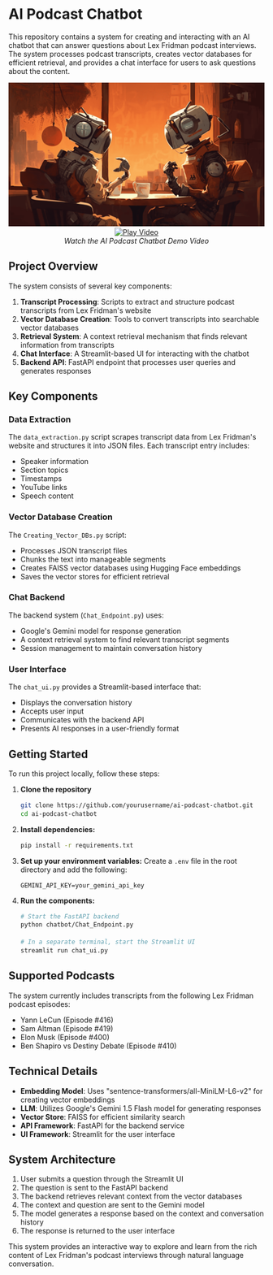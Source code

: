 # AI Podcast Chatbot

This repository contains a system for creating and interacting with an AI chatbot that can answer questions about Lex Fridman podcast interviews. The system processes podcast transcripts, creates vector databases for efficient retrieval, and provides a chat interface for users to ask questions about the content.

<div align="center">
  <a href="https://youtu.be/hV0jOnzFcdI?si=VOCYdYhFcp6bbert">
    <img src="https://github.com/AkinduH/AI-Podcast-Chatbot/blob/main/image.png" alt="AI Podcast Chatbot Demo" width="600">
  </a>
  <br>
  <a href="https://drive.google.com/file/d/1EZ-xrEXcK3j1fHvckYThnVlwXWl_PMHm/view?usp=sharing">
    <img src="https://img.icons8.com/color/48/000000/youtube-play.png" alt="Play Video">
  </a>
  <br>
  <i>Watch the AI Podcast Chatbot Demo Video</i>
</div>

## Project Overview

The system consists of several key components:

1. **Transcript Processing**: Scripts to extract and structure podcast transcripts from Lex Fridman's website
2. **Vector Database Creation**: Tools to convert transcripts into searchable vector databases
3. **Retrieval System**: A context retrieval mechanism that finds relevant information from transcripts
4. **Chat Interface**: A Streamlit-based UI for interacting with the chatbot
5. **Backend API**: FastAPI endpoint that processes user queries and generates responses

## Key Components

### Data Extraction

The `data_extraction.py` script scrapes transcript data from Lex Fridman's website and structures it into JSON files. Each transcript entry includes:
- Speaker information
- Section topics
- Timestamps
- YouTube links
- Speech content

### Vector Database Creation

The `Creating_Vector_DBs.py` script:
- Processes JSON transcript files
- Chunks the text into manageable segments
- Creates FAISS vector databases using Hugging Face embeddings
- Saves the vector stores for efficient retrieval

### Chat Backend

The backend system (`Chat_Endpoint.py`) uses:
- Google's Gemini model for response generation
- A context retrieval system to find relevant transcript segments
- Session management to maintain conversation history

### User Interface

The `chat_ui.py` provides a Streamlit-based interface that:
- Displays the conversation history
- Accepts user input
- Communicates with the backend API
- Presents AI responses in a user-friendly format

## Getting Started

To run this project locally, follow these steps:

1. **Clone the repository**
   ```bash
   git clone https://github.com/yourusername/ai-podcast-chatbot.git
   cd ai-podcast-chatbot
   ```

2. **Install dependencies:**
   ```bash
   pip install -r requirements.txt
   ```

3. **Set up your environment variables:**
   Create a `.env` file in the root directory and add the following:
   ```
   GEMINI_API_KEY=your_gemini_api_key
   ```

4. **Run the components:**
   ```bash
   # Start the FastAPI backend
   python chatbot/Chat_Endpoint.py
   
   # In a separate terminal, start the Streamlit UI
   streamlit run chat_ui.py
   ```

## Supported Podcasts

The system currently includes transcripts from the following Lex Fridman podcast episodes:
- Yann LeCun (Episode #416)
- Sam Altman (Episode #419)
- Elon Musk (Episode #400)
- Ben Shapiro vs Destiny Debate (Episode #410)

## Technical Details

- **Embedding Model**: Uses "sentence-transformers/all-MiniLM-L6-v2" for creating vector embeddings
- **LLM**: Utilizes Google's Gemini 1.5 Flash model for generating responses
- **Vector Store**: FAISS for efficient similarity search
- **API Framework**: FastAPI for the backend service
- **UI Framework**: Streamlit for the user interface

## System Architecture

1. User submits a question through the Streamlit UI
2. The question is sent to the FastAPI backend
3. The backend retrieves relevant context from the vector databases
4. The context and question are sent to the Gemini model
5. The model generates a response based on the context and conversation history
6. The response is returned to the user interface

This system provides an interactive way to explore and learn from the rich content of Lex Fridman's podcast interviews through natural language conversation.
